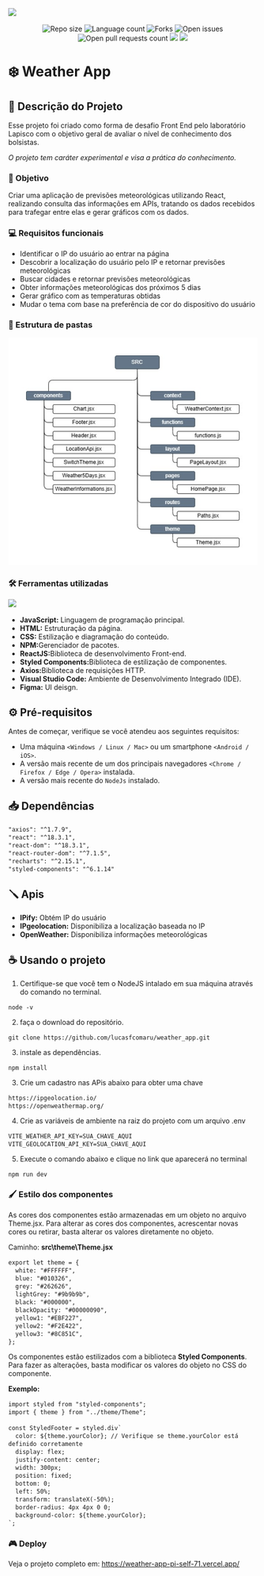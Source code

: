 <img src="./src/assets/banner-readme.jpg"/>
<p align="center">
    <img src="https://img.shields.io/github/repo-size/lucasfcomaru/weather_app?style=for-the-badge" alt="Repo size" title="Repo size"/>
    <img src="https://img.shields.io/github/languages/count/lucasfcomaru/weather_app?style=for-the-badge" alt="Language count" title="Language count"/>
    <img src="https://img.shields.io/github/forks/lucasfcomaru/weather_app?style=for-the-badge" alt="Forks" title="Forks"/>
    <img src="https://img.shields.io/bitbucket/issues/lucasfcomaru/weather_app?style=for-the-badge" alt="Open issues" title="Open issues"/>
    <img src="https://img.shields.io/bitbucket/pr-raw/lucasfcomaru/weather_app?style=for-the-badge" alt="Open pull requests count" title="Open pull requests"/>
    <img src="http://img.shields.io/static/v1?label=STATUS&message=CONCLUIDO&color=GREEN&style=for-the-badge"/>
    <img src="http://img.shields.io/static/v1?label=License&message=MIT&color=green&style=for-the-badge"/>
</p>

# ❄️ Weather App

## 📢 Descrição do Projeto

<p align="left">
    Esse projeto foi criado como forma de desafio Front End pelo laboratório Lapisco com o objetivo geral de avaliar o nível de conhecimento dos bolsistas.
</p>

<p align="left">
    <i>O projeto tem caráter experimental e visa a prática do conhecimento.</i>
</p>

### 🎯 Objetivo

<p align="left">
    Criar uma aplicação de previsões meteorológicas utilizando React, realizando consulta das informações em APIs, tratando os dados recebidos para trafegar entre elas e gerar gráficos com os dados.
</p>

### 💻 Requisitos funcionais

- Identificar o IP do usuário ao entrar na página
- Descobrir a localização do usuário pelo IP e retornar previsões meteorológicas
- Buscar cidades e retornar previsões meteorológicas
- Obter informações meteorológicas dos próximos 5 dias
- Gerar gráfico com as temperaturas obtidas
- Mudar o tema com base na preferência de cor do dispositivo do usuário

### 📐 Estrutura de pastas

<img src="./imgGitHub/Diagrama de pastas.jpg"/>

### 🛠️ Ferramentas utilizadas

<p>
    <img src="https://skillicons.dev/icons?i=vscode,html,css,js,react,git,github,npm,figma" />
</p>

<ul>
    <li><b>JavaScript:</b> Linguagem de programação principal.</li>
    <li><b>HTML:</b> Estruturação da página.</li>
    <li><b>CSS:</b> Estilização e diagramação do conteúdo.</li>
    <li><b>NPM:</b>Gerenciador de pacotes.</li>
    <li><b>ReactJS:</b>Biblioteca de desenvolvimento Front-end.</li>
    <li><b>Styled Components:</b>Biblioteca de estilização de componentes.</li>
    <li><b>Axios:</b>Biblioteca de requisições HTTP.</li>
    <li><b>Visual Studio Code:</b> Ambiente de Desenvolvimento Integrado (IDE).</li>
    <li><b>Figma:</b> UI deisgn.</li>
</ul>

## ⚙️ Pré-requisitos

<p>
    Antes de começar, verifique se você atendeu aos seguintes requisitos:
</p>

- Uma máquina `<Windows / Linux / Mac>` ou um smartphone `<Android / iOS>`.
- A versão mais recente de um dos principais navegadores `<Chrome / Firefox / Edge / Opera>` instalada.
- A versão mais recente do `NodeJs` instalado.

## 📥 Dependências

```
"axios": "^1.7.9",
"react": "^18.3.1",
"react-dom": "^18.3.1",
"react-router-dom": "^7.1.5",
"recharts": "^2.15.1",
"styled-components": "^6.1.14"
```

## 🪛 Apis

- <b>IPify:</b> Obtém IP do usuário
- <b>IPgeolocation:</b> Disponibiliza a localização baseada no IP
- <b>OpenWeather:</b> Disponibiliza informações meteorológicas

## ☕ Usando o projeto

1. Certifique-se que você tem o NodeJS intalado em sua máquina através do comando no terminal.

```
node -v
```

2. faça o download do repositório.

```
git clone https://github.com/lucasfcomaru/weather_app.git
```

3. instale as dependências.

```
npm install
```

3. Crie um cadastro nas APis abaixo para obter uma chave

```
https://ipgeolocation.io/
https://openweathermap.org/
```

4. Crie as variáveis de ambiente na raiz do projeto com um arquivo .env

```
VITE_WEATHER_API_KEY=SUA_CHAVE_AQUI
VITE_GEOLOCATION_API_KEY=SUA_CHAVE_AQUI
```

5. Execute o comando abaixo e clique no link que aparecerá no terminal

```
npm run dev
```

### 🖌️ Estilo dos componentes

<p align="left">
    As cores dos componentes estão armazenadas em um objeto no arquivo Theme.jsx.
    Para alterar as cores dos componentes, acrescentar novas cores ou retirar, basta alterar os valores diretamente no objeto.
</p>
<p align="left">
    Caminho: <b>src\theme\Theme.jsx</b>
</p>

```
export let theme = {
  white: "#FFFFFF",
  blue: "#010326",
  grey: "#262626",
  lightGrey: "#9b9b9b",
  black: "#000000",
  blackOpacity: "#00000090",
  yellow1: "#EBF227",
  yellow2: "#F2E422",
  yellow3: "#8C851C",
};
```

<p align="left">
     Os componentes estão estilizados com a biblioteca <b>Styled Components</b>. Para fazer as alterações, basta modificar os valores do objeto no CSS do componente.
</p>

<p align="left">
    <b>Exemplo:</b>
</p>

```
import styled from "styled-components";
import { theme } from "../theme/Theme";

const StyledFooter = styled.div`
  color: ${theme.yourColor}; // Verifique se theme.yourColor está definido corretamente
  display: flex;
  justify-content: center;
  width: 300px;
  position: fixed;
  bottom: 0;
  left: 50%;
  transform: translateX(-50%);
  border-radius: 4px 4px 0 0;
  background-color: ${theme.yourColor};
`;
```

### 🎮 Deploy

<p align="left">
    Veja o projeto completo em:
    <a href="https://weather-app-pi-self-71.vercel.app/"> https://weather-app-pi-self-71.vercel.app/</a>
</p>